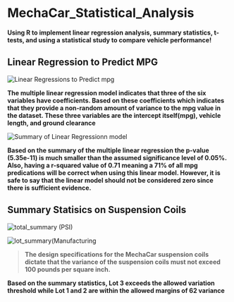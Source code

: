 # MechaCar_Statistical_Analysis
**Using R to implement linear regression analysis, summary statistics, t-tests, and using a statistical study to compare vehicle performance!** 

## **Linear Regression to Predict MPG**
![Linear Regressions to Predict mpg](https://user-images.githubusercontent.com/91576834/153338219-094fb5f9-0992-46f0-8d7e-33edb7ee414d.png)


**The multiple linear regression model indicates that three of the six variables have coefficients. Based on these coefficients which indicates that they provide a non-random amount of variance to the mpg value in the dataset. These three variables are the intercept itself(mpg), vehicle length, and ground clearance**

![Summary of Linear Regressionn model](https://user-images.githubusercontent.com/91576834/153338243-741bdf0e-0199-425e-91c5-ef15cfb3eb4f.png)


**Based on the summary of the multiple linear regression the p-value (5.35e-11) is much smaller than the assumed significance level of 0.05%. Also, having a r-squared value of 0.71 meaning a 71% of all mpg predications will be correct when using this linear model. However, it is safe to say that the linear model should not be considered zero since there is sufficient evidence.**

## **Summary Statisics on Suspension Coils** 
![total_summary (PSI) ](https://user-images.githubusercontent.com/91576834/153338489-a915e603-6ee5-4af8-b1cc-a623adc92d37.png)

![lot_summary(Manufacturing ](https://user-images.githubusercontent.com/91576834/153338532-47befc3d-d0ee-4210-bc9c-90f3568579a7.png)

>**The design specifications for the MechaCar suspension coils dictate that the variance of the suspension coils must not exceed 100 pounds per square inch.**

**Based on the summary statistics, Lot 3 exceeds the allowed variation threshold while Lot 1 and 2 are within the allowed margins of 62 variance**
